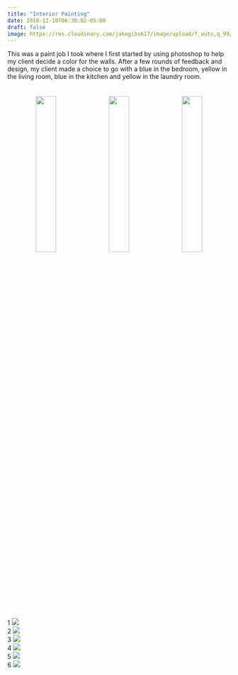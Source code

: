 ```yaml
---
title: "Interior Painting"
date: 2018-12-10T06:38:02-05:00
draft: false
image: https://res.cloudinary.com/jakegibs617/image/upload/f_auto,q_99/v1544441430/UNADJUSTEDNONRAW_thumb_1e66.png
---
```


<p>This was a paint job I took where I first started by using photoshop to help my client decide a color for the walls. After a few rounds of feedback and design, my client made a choice to go with a blue in the bedroom, yellow in the living room, blue in the kitchen and yellow in the laundry room.</p>
<br>

<div style="width:100%;text-align:center;">
	<img style="width:30%; margin:5px;" src="https://res.cloudinary.com/jakegibs617/image/upload/c_scale,w_500/v1544442996/opt-1_bed-white.webp">
	<img style="width:30%;margin:5px;" src="https://res.cloudinary.com/jakegibs617/image/upload/c_scale,w_500/v1544442996/opt-2_bed-blue.webp">
	<img style="width:30%;margin:5px;" src="https://res.cloudinary.com/jakegibs617/image/upload/c_scale,w_500/v1544442996/opt-3_kitchen-yellow.webp">
</div>

<div class="grid">
  <div class="card">
    1
    <img src="https://res.cloudinary.com/jakegibs617/image/upload/c_scale,w_500/v1544441430/UNADJUSTEDNONRAW_thumb_1e7e.webp">
  </div>
  <div class="card">
    2
    <img src="https://res.cloudinary.com/jakegibs617/image/upload/c_scale,w_500/v1544441430/UNADJUSTEDNONRAW_thumb_1e7b.webp">
  </div>
  <div class="card">
    3
    <img src="https://res.cloudinary.com/jakegibs617/image/upload/c_scale,w_500/v1544441430/UNADJUSTEDNONRAW_thumb_1e66.webp">
  </div>
  <div class="card">
    4
    <img src="https://res.cloudinary.com/jakegibs617/image/upload/c_scale,w_500/v1544441430/UNADJUSTEDNONRAW_thumb_1e7b.webp">
  </div>
  <div class="card">
    5
    <img src="https://res.cloudinary.com/jakegibs617/image/upload/c_scale,w_500/v1544441430/UNADJUSTEDNONRAW_thumb_1e7a.webp">
  </div>
  <div class="card">
    6
    <img src="https://res.cloudinary.com/jakegibs617/image/upload/c_scale,w_500/v1544441430/UNADJUSTEDNONRAW_thumb_1e7f.webp">
  </div>
</div>